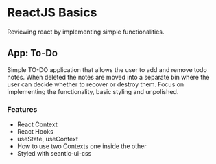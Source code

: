 # ReactJS Basics

Reviewing react by implementing simple functionalities.

## App: To-Do

Simple TO-DO application that allows the user to add and remove todo notes. When deleted the notes are moved into a separate bin where the user can decide whether to recover or destroy them. 
Focus on implementing the functionality, basic styling and unpolished.

### Features

* React Context
* React Hooks
* useState, useContext
* How to use two Contexts one inside the other
* Styled with seantic-ui-css